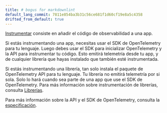 ```yaml
---
title: # bogus for markdownlint
default_lang_commit: 7811e854ba3b31c56ce681f1d60cf19e8a5c4358
drifted_from_default: true
---
```


[Instrumentar](/docs/concepts/instrumentation/) consiste en añadir el código de
observabilidad a una app.

Si estás instrumentando una app, necesitas usar el SDK de OpenTelemetry para tu
lenguaje. Luego debes usar el SDK para inicializar OpenTelemetry y la API para
instrumentar tu código. Esto emitirá telemetría desde tu app, y de cualquier
librería que hayas instalado que también esté instrumentada.

Si estás instrumentando una librería, tan solo instala el paquete de
OpenTelemetry API para tu lenguaje. Tu librería no emitirá telemetría por si
sola. Solo lo hará cuando sea parte de una app que use el SDK de OpenTelemetry.
Para más información sobre instrumentación de librerías, consulta
[Librerías](/docs/concepts/instrumentation/libraries/).

Para más información sobre la API y el SDK de OpenTelemetry, consulta la
[especificación](/docs/specs/otel/).
